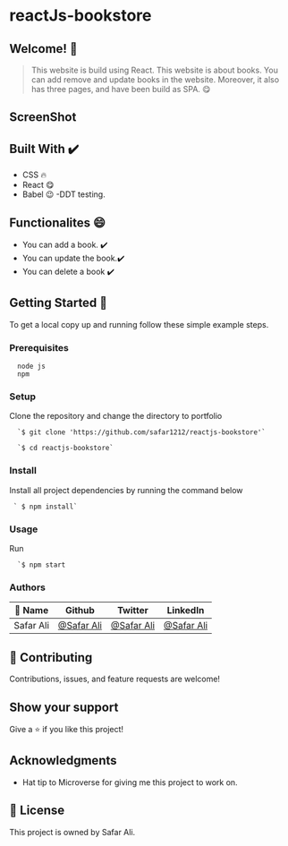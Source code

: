 # reactJs-bookstore

## Welcome! 👋

> This website is build using React. This website is about books. You can add remove and update books in the website. Moreover, it also has three pages, and have been build as SPA. 😋

 ## ScreenShot
 
 <!-- ![2022-07-07_13-33-50]() -->



                              
## Built With ✔️


- CSS 🔥
- React 😋
- Babel 😉
-DDT testing.

## Functionalites 😄

- You can add a book. ✔️
- You can update the book.✔️
- You can delete a book ✔️





<!-- ## Live Version  ✔️

[Live Demo Link]() -->




## Getting Started 🙌

To get a local copy up and running follow these simple example steps.

### Prerequisites
```
  node js
  npm

```
### Setup
Clone the repository and change the directory to portfolio

``` 
  `$ git clone 'https://github.com/safar1212/reactjs-bookstore'`

  `$ cd reactjs-bookstore`

```

### Install
Install all project dependencies by running the command below
 
``` 
 ` $ npm install`
```
### Usage

Run
``` 
  `$ npm start
```


### Authors

| 👤 Name | Github | Twitter | LinkedIn |
|------|--------|---------|----------|
|Safar Ali|[@Safar Ali](https://github.com/safar1212)|[@Safar Ali](https://twitter.com/SafarAli999)|[@Safar Ali](https://www.linkedin.com/in/safar-ali999/)|

## 🤝 Contributing

Contributions, issues, and feature requests are welcome!

## Show your support

Give a ⭐️ if you like this project!

## Acknowledgments

- Hat tip to Microverse for giving me this project to work on.

## 📝 License

This project is owned by Safar Ali.
